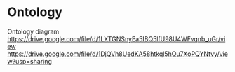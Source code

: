 # Ontology
Ontology diagram
https://drive.google.com/file/d/1LXTGNSnyEa5IBQ5lfU98U4WFvqnb_uGr/view
https://drive.google.com/file/d/1DjQVh8UedKA58htkql5hQu7XoPQYNtvy/view?usp=sharing
